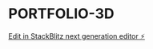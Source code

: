 # PORTFOLIO-3D

[Edit in StackBlitz next generation editor ⚡️](https://stackblitz.com/~/github.com/BismayDey/PORTFOLIO-3D)